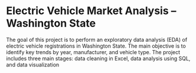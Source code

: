 # Electric Vehicle Market Analysis – Washington State

The goal of this project is to perform an exploratory data analysis (EDA) of electric vehicle registrations in Washington State. The main objective is to identify key trends by year, manufacturer, and vehicle type. The project includes three main stages: data cleaning in Excel, data analysis using SQL, and data visualization
